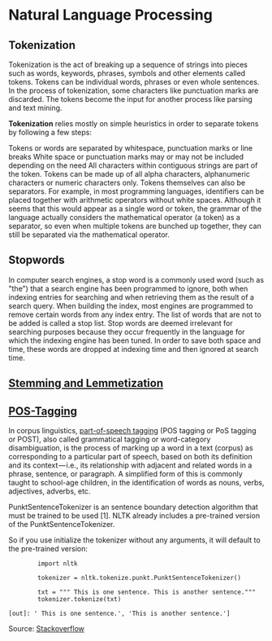 # Natural Language Processing

## Tokenization

Tokenization is the act of breaking up a sequence of strings into pieces such as words, keywords, phrases, symbols and other elements called tokens. Tokens can be individual words, phrases or even whole sentences. In the process of tokenization, some characters like punctuation marks are discarded. The tokens become the input for another process like parsing and text mining.

**Tokenization** relies mostly on simple heuristics in order to separate tokens by following a few steps:

Tokens or words are separated by whitespace, punctuation marks or line breaks
White space or punctuation marks may or may not be included depending on the need
All characters within contiguous strings are part of the token. Tokens can be made up of all alpha characters, alphanumeric characters or numeric characters only.
Tokens themselves can also be separators. For example, in most programming languages, identifiers can be placed together with arithmetic operators without white spaces. Although it seems that this would appear as a single word or token, the grammar of the language actually considers the mathematical operator (a token) as a separator, so even when multiple tokens are bunched up together, they can still be separated via the mathematical operator.

## Stopwords

In computer search engines, a stop word is a commonly used word (such as "the") that a search engine has been programmed to ignore, both when indexing entries for searching and when retrieving them as the result of a search query. When building the index, most engines are programmed to remove certain words from any index entry. The list of words that are not to be added is called a stop list. Stop words are deemed irrelevant for searching purposes because they occur frequently in the language for which the indexing engine has been tuned. In order to save both space and time, these words are dropped at indexing time and then ignored at search time.

## [Stemming and Lemmetization](https://nlp.stanford.edu/IR-book/html/htmledition/stemming-and-lemmatization-1.html)




## [POS-Tagging](https://nlp.stanford.edu/software/tagger.html)

In corpus linguistics, [part-of-speech tagging](https://medium.freecodecamp.org/an-introduction-to-part-of-speech-tagging-and-the-hidden-markov-model-953d45338f24) (POS tagging or PoS tagging or POST), also called grammatical tagging or word-category disambiguation, is the process of marking up a word in a text (corpus) as corresponding to a particular part of speech, based on both its definition and its context — i.e., its relationship with adjacent and related words in a phrase, sentence, or paragraph. A simplified form of this is commonly taught to school-age children, in the identification of words as nouns, verbs, adjectives, adverbs, etc.


PunktSentenceTokenizer is an sentence boundary detection algorithm that must be trained to be used [1]. NLTK already includes a pre-trained version of the PunktSentenceTokenizer.

So if you use initialize the tokenizer without any arguments, it will default to the pre-trained version:
```
        import nltk

        tokenizer = nltk.tokenize.punkt.PunktSentenceTokenizer()

        txt = """ This is one sentence. This is another sentence."""
        tokenizer.tokenize(txt)

[out]: ' This is one sentence.', 'This is another sentence.']
```
Source: [Stackoverflow](https://stackoverflow.com/questions/35275001/use-of-punktsentencetokenizer-in-nltk)
